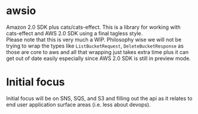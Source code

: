 # awsio
Amazon 2.0 SDK plus cats/cats-effect.  This is a library for working with cats-effect and AWS 2.0 SDK using a final tagless style.  
Please note that this is very much a WIP.  Philosophy wise we will not be trying to wrap the types like `ListBucketRequest`, `DeleteBucketResponse`
as those are core to aws and all that wrapping just takes extra time plus it can get out of date easily especially since AWS 2.0 SDK
is still in preview mode.

# Initial focus
Initial focus will be on SNS, SQS, and S3 and filling out the api as it relates to end user application surface areas (i.e. less about devops).
